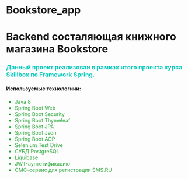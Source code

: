 # Bookstore_app
<h1>Backend состаляющая книжного магазина Bookstore</h1>
<H3 style="color: #0fcabf">Данный проект реализован в рамках итого проекта курса Skillbox по Framework Spring.</H3>

<H4>Используемые технологиии:</H4>

<UL style="color: #2aa73a">
<LI>Java 8</LI>
<LI>Spring Boot Web</LI>
<LI>Spring Boot Security</LI>
<LI>Spring Boot Thymeleaf</LI>
<LI>Spring Boot JPA</LI>
<LI>Spring Boot Json</LI>
<LI>Spring Boot AOP</LI>
<LI>Selenium Test Drive</LI>
<LI>СУБД PostgreSQL</LI>
<LI>Liquibase</LI>
<LI>JWT-аунтетификацию</LI>
<LI>СМС-сервис для регистрации SMS.RU</LI>
</UL>

